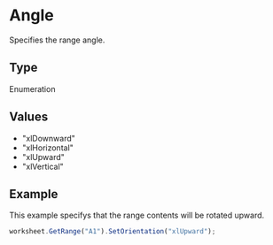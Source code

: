 # Angle

Specifies the range angle.

## Type

Enumeration

## Values

- "xlDownward"
- "xlHorizontal"
- "xlUpward"
- "xlVertical"


## Example

This example specifys that the range contents will be rotated upward.

```javascript editor-
worksheet.GetRange("A1").SetOrientation("xlUpward");
```
